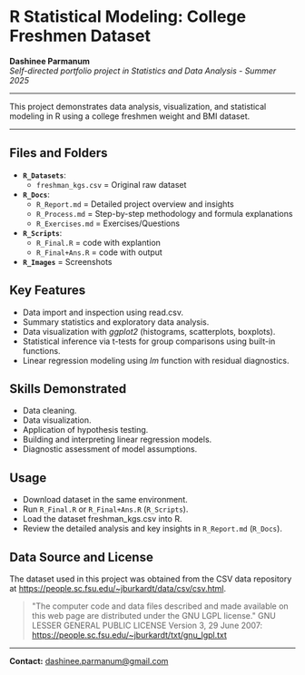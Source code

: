 # R Statistical Modeling: College Freshmen Dataset

**Dashinee Parmanum**  
*Self-directed portfolio project in Statistics and Data Analysis - Summer 2025*

---

This project demonstrates data analysis, visualization, and statistical modeling in R using a college freshmen weight and BMI dataset.

---

## Files and Folders
- **`R_Datasets`**:
  - `freshman_kgs.csv` = Original raw dataset
- **`R_Docs`**:
  - `R_Report.md` = Detailed project overview and insights
  - `R_Process.md` = Step-by-step methodology and formula explanations
  - `R_Exercises.md` = Exercises/Questions
- **`R_Scripts`**:
  - `R_Final.R` = code with explantion
  - `R_Final+Ans.R` = code with output
- **`R_Images`** = Screenshots
    
## Key Features
- Data import and inspection using read.csv.
- Summary statistics and exploratory data analysis.
- Data visualization with *ggplot2* (histograms, scatterplots, boxplots).
- Statistical inference via t-tests for group comparisons using built-in functions.
- Linear regression modeling using *lm* function with residual diagnostics.

## Skills Demonstrated
- Data cleaning.
- Data visualization.
- Application of hypothesis testing.
- Building and interpreting linear regression models.
- Diagnostic assessment of model assumptions.

## Usage
- Download dataset in the same environment.
- Run `R_Final.R` or `R_Final+Ans.R` (`R_Scripts`).
- Load the dataset freshman_kgs.csv into R.
- Review the detailed analysis and key insights in `R_Report.md` (`R_Docs`).

## Data Source and License
The dataset used in this project was obtained from the CSV data repository at https://people.sc.fsu.edu/~jburkardt/data/csv/csv.html.
> "The computer code and data files described and made available on this web page are distributed under the GNU LGPL license."
GNU LESSER GENERAL PUBLIC LICENSE Version 3, 29 June 2007: https://people.sc.fsu.edu/~jburkardt/txt/gnu_lgpl.txt

---
**Contact:** dashinee.parmanum@gmail.com
